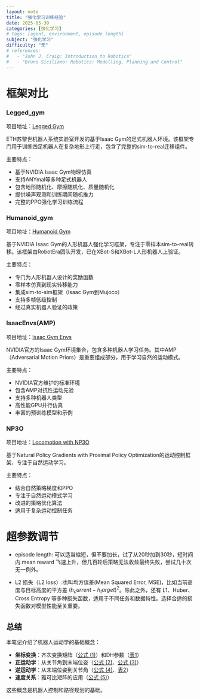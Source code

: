 ```yaml
---
layout: note
title: "强化学习训练经验"
date: 2025-05-30
categories: [强化学习]
# tags: [agent, environment, episode length]
subject: "强化学习"
difficulty: "无"
# references:
#   - "John J. Craig: Introduction to Robotics"
#   - "Bruno Siciliano: Robotics: Modelling, Planning and Control"
---
```


# 框架对比

### Legged_gym

项目地址：[Legged Gym](https://github.com/leggedrobotics/legged_gym/tree/master)

ETH苏黎世机器人系统实验室开发的基于Isaac Gym的足式机器人环境。该框架专门用于训练四足机器人在复杂地形上行走，包含了完整的sim-to-real迁移组件。

主要特点：
- 基于NVIDIA Isaac Gym物理仿真
- 支持ANYmal等多种足式机器人
- 包含地形随机化、摩擦随机化、质量随机化
- 提供噪声观测和训练期间随机推力
- 完整的PPO强化学习训练流程

### Humanoid_gym

项目地址：[Humanoid Gym](https://github.com/roboterax/humanoid-gym)

基于NVIDIA Isaac Gym的人形机器人强化学习框架，专注于零样本sim-to-real转移。该框架由RobotEra团队开发，已在XBot-S和XBot-L人形机器人上验证。

主要特点：
- 专门为人形机器人设计的奖励函数
- 零样本仿真到现实转移能力
- 集成sim-to-sim框架（Isaac Gym到Mujoco）
- 支持多帧低级控制
- 经过真实机器人验证的政策

### IsaacEnvs(AMP)

项目地址：[Isaac Gym Envs](https://github.com/isaac-sim/IsaacGymEnvs/tree/main)

NVIDIA官方的Isaac Gym环境集合，包含多种机器人学习任务。其中AMP（Adversarial Motion Priors）是重要组成部分，用于学习自然的运动模式。

主要特点：
- NVIDIA官方维护的标准环境
- 包含AMP对抗性运动先验
- 支持多种机器人类型
- 高性能GPU并行仿真
- 丰富的预训练模型和示例

### NP3O

项目地址：[Locomotion with NP3O](https://github.com/zeonsunlightyu/LocomotionWithNP3O)

基于Natural Policy Gradients with Proximal Policy Optimization的运动控制框架，专注于自然运动学习。

主要特点：
- 结合自然策略梯度和PPO 
- 专注于自然运动模式学习
- 改进的策略优化算法
- 适用于复杂运动控制任务

# 超参数调节

- episode length: 可以适当缩短，但不要加长，试了从20秒加到30秒，短时间内 mean reward 飞速上升，但几百轮后策略无法收敛最终失败，尝试几十次无一例外。

-  L2 损失（L2 loss）:也叫均方误差(Mean Squared Error, MSE)，比如当前高度与目标高度的平方差 $(h_current - h_target)^2$。除此之外，还有 L1、Huber、Cross Entropy 等多种损失函数，适用于不同任务和数据特性。选择合适的损失函数对模型性能至关重要。

## 总结

本笔记介绍了机器人运动学的基础概念：

- **坐标变换**：齐次变换矩阵（[公式 (1)](#eq-transform)）和DH参数（[表1](#table-dh-params)）
- **正运动学**：从关节角到末端位姿（[公式 (2)](#eq-forward-kinematics)、[公式 (3)](#eq-dh-transform)）
- **逆运动学**：从末端位姿到关节角（[公式 (4)](#eq-inverse-kinematics)、[表2](#table-solution-analysis)）
- **速度关系**：雅可比矩阵的应用（[公式 (5)](#eq-jacobian)）

这些概念是机器人控制和路径规划的基础。 
